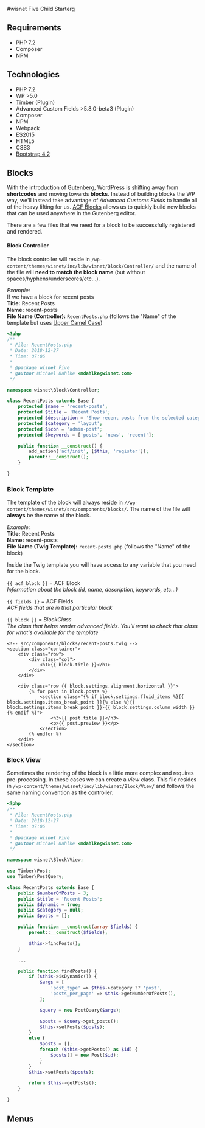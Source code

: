 #wisnet Five Child Starterg

## Requirements
* PHP 7.2
* Composer
* NPM

## Technologies
* PHP 7.2
* WP >5.0
* [Timber](https://www.upstatement.com/timber/) (Plugin)
* Advanced Custom Fields >5.8.0-beta3 (Plugin)
* Composer
* NPM
* Webpack
* ES2015
* HTML5
* CSS3
* [Bootstrap 4.2](https://getbootstrap.com/docs/4.2/getting-started/introduction/)


## Blocks
With the introduction of Gutenberg, WordPress is shifting away from **shortcodes** and moving towards **blocks**.
Instead of building blocks the WP way, we'll instead take advantage of *Advanced Customs Fields* to handle
all of the heavy lifting for us. [ACF Blocks](https://www.advancedcustomfields.com/blog/acf-5-8-introducing-acf-blocks-for-gutenberg/) allows us to quickly build new blocks that can be used
anywhere in the Gutenberg editor.  

There are a few files that we need for a block to be successfully registered and rendered.

#### Block Controller
The block controller will reside in `/wp-content/themes/wisnet/inc/lib/wisnet/Block/Controller/` and the name of the
file will **need to match the block name** (but without spaces/hyphens/underscores/etc...).  

*Example:*  
If we have a block for recent posts  
**Title:** Recent Posts   
**Name:** recent-posts  
**File Name (Controller):** `RecentPosts.php` (follows the "Name" of the template but uses [Upper Camel Case](http://wiki.c2.com/?UpperCamelCase))  


```php
<?php
/**
 * File: RecentPosts.php
 * Date: 2018-12-27
 * Time: 07:06
 *
 * @package wisnet Five
 * @author Michael Dahlke <mdahlke@wisnet.com>
 */

namespace wisnet\Block\Controller;

class RecentPosts extends Base {
	protected $name = 'recent-posts';
	protected $title = 'Recent Posts';
	protected $description = 'Show recent posts from the selected category.';
	protected $category = 'layout';
	protected $icon = 'admin-post';
	protected $keywords = ['posts', 'news', 'recent'];

	public function __construct() {
		add_action('acf/init', [$this, 'register']);
		parent::__construct();
	}

}
```
### Block Template
The template of the block will always reside in `//wp-content/themes/wisnet/src/components/blocks/`. The name of the
file will **always** be the name of the block.  

*Example:*  
**Title:** Recent Posts   
**Name:** recent-posts  
**File Name (Twig Template):** `recent-posts.php` (follows the "Name" of the block)

Inside the Twig template you will have access to any variable that you need for the block.

`{{ acf_block }}` = ACF Block  
*Information about the block (id, name, description, keywords, etc...)*  

`{{ fields }}` = ACF Fields  
*ACF fields that are in that particular block*   

`{{ block }}` = *BlockClass*  
 *The *class* that helps render advanced fields. You'll want to check that class for what's
 available for the template*

```twig
<!-- src/components/blocks/recent-posts.twig -->
<section class="container">
    <div class="row">
        <div class="col">
            <h1>{{ block.title }}</h1>
        </div>
    </div>

    <div class="row {{ block.settings.alignment.horizontal }}">
        {% for post in block.posts %}
            <section class="{% if block.settings.fluid_items %}{{ block.settings.items_break_point }}{% else %}{{ block.settings.items_break_point }}-{{ block.settings.column_width }}{% endif %}">
                <h3>{{ post.title }}</h3>
                <p>{{ post.preview }}</p>
            </section>
        {% endfor %}
    </div>
</section>

```
### Block View
Sometimes the rendering of the block is a little more complex and requires pre-processing. In these
cases we can create a *view* class. This file resides in `/wp-content/themes/wisnet/inc/lib/wisnet/Block/View/`
and follows the same naming convention as the controller.

```php
<?php
/**
 * File: RecentPosts.php
 * Date: 2018-12-27
 * Time: 07:06
 *
 * @package wisnet Five
 * @author Michael Dahlke <mdahlke@wisnet.com>
 */

namespace wisnet\Block\View;

use Timber\Post;
use Timber\PostQuery;

class RecentPosts extends Base {
	public $numberOfPosts = 3;
	public $title = 'Recent Posts';
	public $dynamic = true;
	public $category = null;
	public $posts = [];

	public function __construct(array $fields) {
		parent::__construct($fields);

		$this->findPosts();
	}

	...

	public function findPosts() {
		if ($this->isDynamic()) {
			$args = [
				'post_type' => $this->category ?? 'post',
				'posts_per_page' => $this->getNumberOfPosts(),
			];

			$query = new PostQuery($args);

			$posts = $query->get_posts();
			$this->setPosts($posts);
		}
		else {
			$posts = [];
			foreach ($this->getPosts() as $id) {
				$posts[] = new Post($id);
			}
		}
		$this->setPosts($posts);

		return $this->getPosts();
	}

}
```

## Menus
